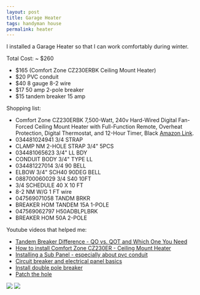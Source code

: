 ```yaml
---
layout: post
title: Garage Heater
tags: handyman house
permalink: heater
---
```


I installed a Garage Heater so that I can work comfortably during winter.

Total Cost: ~ $260

- $165 (Comfort Zone CZ230ERBK Ceiling Mount Heater)
- $20 PVC conduit
- $40 8 gauge 8-2 wire
- $17 50 amp 2-pole breaker
- $15 tandem breaker 15 amp


Shopping list:
- Comfort Zone CZ230ERBK 7,500-Watt, 240v Hard-Wired Digital Fan-Forced Ceiling Mount Heater with Full-Function Remote, Overheat Protection, Digital Thermostat, and 12-Hour Timer, Black [Amazon Link](https://www.amazon.com/gp/product/B09H3KWR1B/).
- 034481024941 3/4 STRAP
- CLAMP NM 2-HOLE STRAP 3/4" 5PCS
- 034481065623 3/4" LL BDY
- CONDUIT BODY 3/4" TYPE LL
- 034481227014 3/4 90 BELL
- ELBOW 3/4" SCH40 90DEG BELL
- 088700060029 3/4 S40 10FT
- 3/4 SCHEDULE 40 X 10 FT
- 8-2 NM W/G 1 FT wire
- 047569071058 TANDM BRKR
- BREAKER HOM TANDEM 15A 1-POLE
- 047569062797 H50ADBLPLBRK
- BREAKER HOM 50A 2-POLE

Youtube videos that helped me:

- [Tandem Breaker Difference - QO vs. QOT and Which One You Need](https://www.youtube.com/watch?v=Ave_-kgo7Q4)
- [How to install Comfort Zone CZ230ER - Ceiling Mount Heater](https://www.youtube.com/watch?v=TsM_ry1TdRE)
- [Installing a Sub Panel - especially about pvc conduit](https://www.youtube.com/watch?v=em1QpsZIUvE)
- [Circuit breaker and electrical panel basics](https://www.youtube.com/watch?v=bGZVILwbyLo)
- [Install double pole breaker](https://www.youtube.com/watch?v=pTq6NmAdJSk)
- [Patch the hole](https://www.youtube.com/watch?v=uvQK7WTkKpI)


<img class="mx-auto" src="https://github.com/harrywang/kuwarehouse.github.io/assets/595772/f2cda0ba-97c4-4097-b0bb-5cc99915991c">
<img class="mx-auto" src="https://github.com/harrywang/kuwarehouse.github.io/assets/595772/cfa8d75c-0678-4a49-b372-28e80adc63fc">

